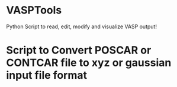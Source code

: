 # VASPTools
Python Script to read, edit, modify and visualize VASP output! 

# Script to Convert POSCAR or CONTCAR file to xyz or gaussian input file format
